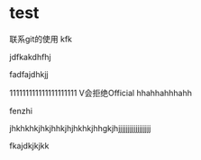 test
====

联系git的使用 kfk



jdfkakdhfhj

fadfajdhkjj


111111111111111111111
V会拒绝Official
hhahhahhhahh


fenzhi


jhkhkhkjhkjhhkjhjhkhkjhhgkjhjjjjjjjjjjjjjjjjj


fkajdkjkjkk